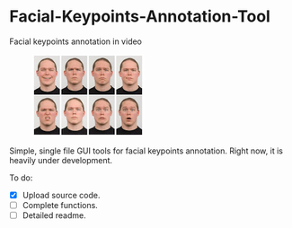 # Facial-Keypoints-Annotation-Tool
Facial keypoints annotation in video

<figure>
    <img src="https://github.com/boboyiyi/links/blob/master/data/olli_emotions_bigger.jpg">
</figure>

Simple, single file GUI tools for facial keypoints annotation. Right now, it is heavily under development.

To do:
- [x] Upload source code.
- [ ] Complete functions.
- [ ] Detailed readme.